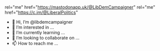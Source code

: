 rel="me" href="https://mastodonapp.uk/@LibDemCampaigner"
rel="me" href="https://c.im/@LiberalPolitics"
- 👋 Hi, I’m @libdemcampaigner
- 👀 I’m interested in ...
- 🌱 I’m currently learning ...
- 💞️ I’m looking to collaborate on ...
- 📫 How to reach me ...

<!---
libdemcampaigner/libdemcampaigner is a ✨ special ✨ repository because its `README.md` (this file) appears on your GitHub profile.
You can click the Preview link to take a look at your changes.
--->
